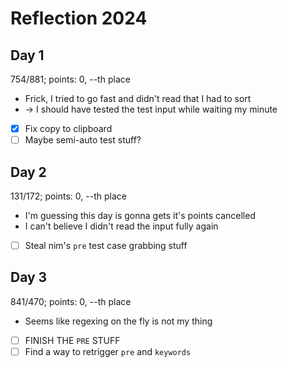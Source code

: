 # Reflection 2024

## Day 1
754/881; points: 0, --th place
* Frick, I tried to go fast and didn't read that I had to sort
* -> I should have tested the test input while waiting my minute
* [x] Fix copy to clipboard
* [ ] Maybe semi-auto test stuff?

## Day 2
131/172; points: 0, --th place
* I'm guessing this day is gonna gets it's points cancelled
* I can't believe I didn't read the input fully again
* [ ] Steal nim's `pre` test case grabbing stuff

## Day 3
841/470; points: 0, --th place
* Seems like regexing on the fly is not my thing
* [ ] FINISH THE `PRE` STUFF
* [ ] Find a way to retrigger `pre` and `keywords` 